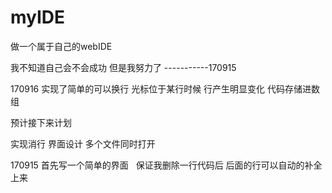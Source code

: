 # myIDE
做一个属于自己的webIDE

我不知道自己会不会成功 但是我努力了 -----------170915

170916
实现了简单的可以换行 光标位于某行时候 行产生明显变化  代码存储进数组

预计接下来计划 

实现消行  界面设计  多个文件同时打开

170915
首先写一个简单的界面   保证我删除一行代码后 后面的行可以自动的补全上来



